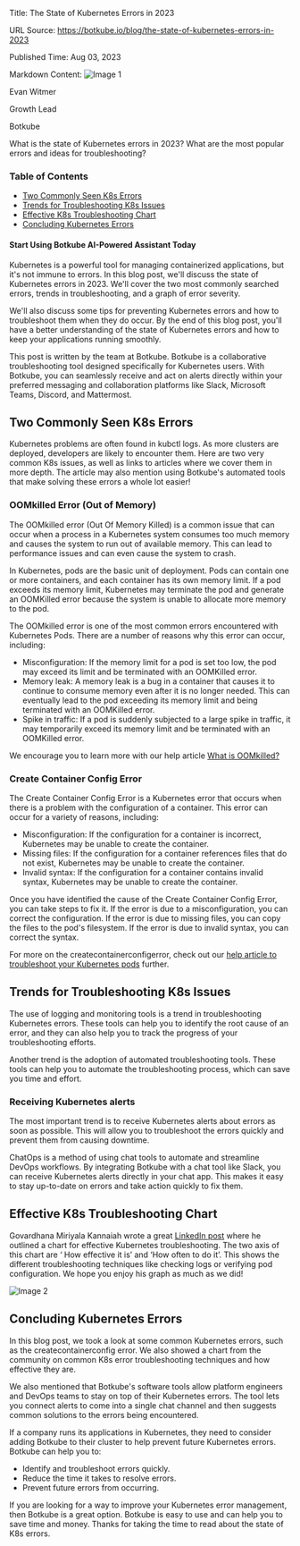 Title: The State of Kubernetes Errors in 2023

URL Source: https://botkube.io/blog/the-state-of-kubernetes-errors-in-2023

Published Time: Aug 03, 2023

Markdown Content:
![Image 1](https://cdn.prod.website-files.com/634fabb21508d6c9db9bc46f/64a86fdda4d8d06ce598598e_evan%20image.jpg)

Evan Witmer

Growth Lead

Botkube

What is the state of Kubernetes errors in 2023? What are the most popular errors and ideas for troubleshooting?

### Table of Contents

*   [Two Commonly Seen K8s Errors](https://botkube.io/blog/the-state-of-kubernetes-errors-in-2023#two-commonly-seen-k8s-errors)
*   [Trends for Troubleshooting K8s Issues](https://botkube.io/blog/the-state-of-kubernetes-errors-in-2023#trends-for-troubleshooting-k8s-issues)
*   [Effective K8s Troubleshooting Chart](https://botkube.io/blog/the-state-of-kubernetes-errors-in-2023#effective-k8s-troubleshooting-chart)
*   [Concluding Kubernetes Errors](https://botkube.io/blog/the-state-of-kubernetes-errors-in-2023#concluding-kubernetes-errors)

#### Start Using Botkube AI-Powered Assistant Today

Kubernetes is a powerful tool for managing containerized applications, but it's not immune to errors. In this blog post, we'll discuss the state of Kubernetes errors in 2023. We'll cover the two most commonly searched errors, trends in troubleshooting, and a graph of error severity.

We'll also discuss some tips for preventing Kubernetes errors and how to troubleshoot them when they do occur. By the end of this blog post, you'll have a better understanding of the state of Kubernetes errors and how to keep your applications running smoothly.

This post is written by the team at Botkube. Botkube is a collaborative troubleshooting tool designed specifically for Kubernetes users. With Botkube, you can seamlessly receive and act on alerts directly within your preferred messaging and collaboration platforms like Slack, Microsoft Teams, Discord, and Mattermost.

**Two Commonly Seen K8s Errors**
--------------------------------

Kubernetes problems are often found in kubctl logs. As more clusters are deployed, developers are likely to encounter them. Here are two very common K8s issues, as well as links to articles where we cover them in more depth. The article may also mention using Botkube's automated tools that make solving these errors a whole lot easier!

### **OOMkilled Error (Out of Memory)**

The OOMkilled error (Out Of Memory Killed) is a common issue that can occur when a process in a Kubernetes system consumes too much memory and causes the system to run out of available memory. This can lead to performance issues and can even cause the system to crash.

In Kubernetes, pods are the basic unit of deployment. Pods can contain one or more containers, and each container has its own memory limit. If a pod exceeds its memory limit, Kubernetes may terminate the pod and generate an OOMKilled error because the system is unable to allocate more memory to the pod.

The OOMkilled error is one of the most common errors encountered with Kubernetes Pods. There are a number of reasons why this error can occur, including:

*   Misconfiguration: If the memory limit for a pod is set too low, the pod may exceed its limit and be terminated with an OOMKilled error.
*   Memory leak: A memory leak is a bug in a container that causes it to continue to consume memory even after it is no longer needed. This can eventually lead to the pod exceeding its memory limit and being terminated with an OOMKilled error.
*   Spike in traffic: If a pod is suddenly subjected to a large spike in traffic, it may temporarily exceed its memory limit and be terminated with an OOMKilled error.

We encourage you to learn more with our help article [What is OOMkilled?](https://botkube.io/learn/what-is-oomkilled)

### **Create Container Config Error**

The Create Container Config Error is a Kubernetes error that occurs when there is a problem with the configuration of a container. This error can occur for a variety of reasons, including:

*   Misconfiguration: If the configuration for a container is incorrect, Kubernetes may be unable to create the container.
*   Missing files: If the configuration for a container references files that do not exist, Kubernetes may be unable to create the container.
*   Invalid syntax: If the configuration for a container contains invalid syntax, Kubernetes may be unable to create the container.

Once you have identified the cause of the Create Container Config Error, you can take steps to fix it. If the error is due to a misconfiguration, you can correct the configuration. If the error is due to missing files, you can copy the files to the pod's filesystem. If the error is due to invalid syntax, you can correct the syntax.

For more on the createcontainerconfigerror, check out our [help article to troubleshoot your Kubernetes pods](https://botkube.io/learn/createcontainererror) further.

**Trends for Troubleshooting K8s Issues**
-----------------------------------------

The use of logging and monitoring tools is a trend in troubleshooting Kubernetes errors. These tools can help you to identify the root cause of an error, and they can also help you to track the progress of your troubleshooting efforts.

Another trend is the adoption of automated troubleshooting tools. These tools can help you to automate the troubleshooting process, which can save you time and effort.

### **Receiving Kubernetes alerts**

The most important trend is to receive Kubernetes alerts about errors as soon as possible. This will allow you to troubleshoot the errors quickly and prevent them from causing downtime.

ChatOps is a method of using chat tools to automate and streamline DevOps workflows. By integrating Botkube with a chat tool like Slack, you can receive Kubernetes alerts directly in your chat app. This makes it easy to stay up-to-date on errors and take action quickly to fix them.

**Effective K8s Troubleshooting Chart**
---------------------------------------

Govardhana Miriyala Kannaiah wrote a great [LinkedIn post](https://www.linkedin.com/posts/govardhana-miriyala-kannaiah_gopuwrites-kubernetes-devops-activity-7076547924205146115-b6le/) where he outlined a chart for effective Kubernetes troubleshooting. The two axis of this chart are ‘ How effective it is’ and ‘How often to do it’. This shows the different troubleshooting techniques like checking logs or verifying pod configuration. We hope you enjoy his graph as much as we did!

![Image 2](https://cdn.prod.website-files.com/634fabb21508d6c9db9bc46f/64cbf6afb711c416c4939db4_6xCx7eRWFrIzItkWAb9rcnUhWR2ID4us4Lc-1ynN0EHEgkmBQRO78zIdtlvPjq-SKy6ipbxlXLWjsnCsiuyC0WbGGq8svhXY3VOJuC4AKdzzVHpMS3XXzwQ9Izj59OGYUoTP5Eiu6EZv1W9sWpQEd_c.png)

**Concluding Kubernetes Errors**
--------------------------------

In this blog post, we took a look at some common Kubernetes errors, such as the createcontainerconfig error. We also showed a chart from the community on common K8s error troubleshooting techniques and how effective they are.

We also mentioned that Botkube's software tools allow platform engineers and DevOps teams to stay on top of their Kubernetes errors. The tool lets you connect alerts to come into a single chat channel and then suggests common solutions to the errors being encountered.

If a company runs its applications in Kubernetes, they need to consider adding Botkube to their cluster to help prevent future Kubernetes errors. Botkube can help you to:

*   Identify and troubleshoot errors quickly.
*   Reduce the time it takes to resolve errors.
*   Prevent future errors from occurring.

If you are looking for a way to improve your Kubernetes error management, then Botkube is a great option. Botkube is easy to use and can help you to save time and money. Thanks for taking the time to read about the state of K8s errors.
